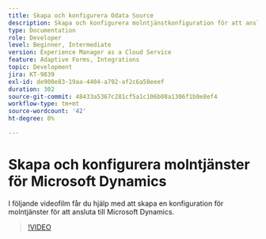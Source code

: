 ```yaml
---
title: Skapa och konfigurera Odata Source
description: Skapa och konfigurera molntjänstkonfiguration för att ansluta till Microsoft Dynamics.
type: Documentation
role: Developer
level: Beginner, Intermediate
version: Experience Manager as a Cloud Service
feature: Adaptive Forms, Integrations
topic: Development
jira: KT-9839
exl-id: de900e83-19aa-4404-a792-af2c6a58eeef
duration: 302
source-git-commit: 48433a5367c281cf5a1c106b08a1306f1b0e8ef4
workflow-type: tm+mt
source-wordcount: '42'
ht-degree: 0%

---
```


# Skapa och konfigurera molntjänster för Microsoft Dynamics


I följande videofilm får du hjälp med att skapa en konfiguration för molntjänster för att ansluta till Microsoft Dynamics.

>[!VIDEO](https://video.tv.adobe.com/v/3448302?quality=12&learn=on&captions=swe)
